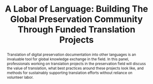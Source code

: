 ---
abstract: 'Translation of digital preservation documentation into other languages
  is an invaluable tool for global knowledge exchange in the field. In this panel,
  professionals working on translation projects in the preservation field will discuss
  the value of translation, what best practices around these projects look like, and
  methods for sustainably supporting translation efforts without reliance on volunteer
  labor. '
creators:
- Rebecca Fraimow
- Juana Suárez
- Pamela Vízner
- Lorena Ramírez-López
date: null
document_url: https://osf.io/download/xpm3q/
grand_parent: iPRES
institutions:
- Gbh Archives
keywords:
- documentation
- translation
- metadata
- labor
landing_page_url: https://osf.io/45h2g/
language: eng
layout: publication
license: CC-BY 4.0 International
notes_url: null
parent: iPRES 2022
publication_type: panel
size: null
slides_url: null
source_name: iPRES:osf:45h2g
stream_url: https://youtu.be/uha_rjnZ8BQ
title: 'A Labor of Language: Building The Global Preservation Community Through Funded
  Translation Projects'
year: 2022
---